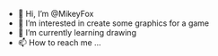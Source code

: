 - 👋 Hi, I’m @MikeyFox
- 👀 I’m interested in create some graphics for a game
- 🌱 I’m currently learning drawing
- 📫 How to reach me ...

<!---
MikeyFox/MikeyFox is a ✨ special ✨ repository because its `README.md` (this file) appears on your GitHub profile.
You can click the Preview link to take a look at your changes.
--->
